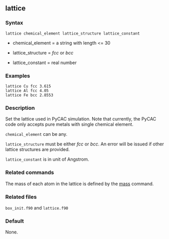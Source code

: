 ## lattice

### Syntax

	lattice chemical_element lattice_structure lattice_constant

* chemical\_element = a string with length <= 30

* lattice\_structure = _fcc_ or _bcc_

* lattice\_constant = real number

### Examples

	lattice Cu fcc 3.615
	lattice Al fcc 4.05
	lattice Fe bcc 2.8553

### Description

Set the lattice used in PyCAC simulation. Note that currently, the PyCAC code only accepts pure metals with single chemical element.

`chemical_element` can be any.

`lattice_structure` must be either _fcc_ or _bcc_. An error will be issued if other lattice structures are provided.

`lattice_constant` is in unit of Angstrom.

### Related commands

The mass of each atom in the lattice is defined by the [mass](mass.md) command.

### Related files

`box_init.f90` and `lattice.f90`

### Default

None.